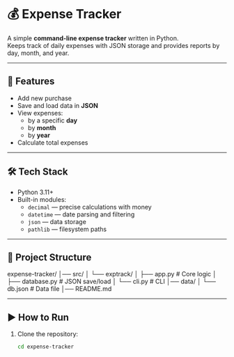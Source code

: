 # 💰 Expense Tracker

A simple **command-line expense tracker** written in Python.  
Keeps track of daily expenses with JSON storage and provides reports by day, month, and year.  

---

## 🚀 Features
- Add new purchase 
- Save and load data in **JSON**  
- View expenses:
  - by a specific **day**
  - by **month**
  - by **year**
- Calculate total expenses  

---

## 🛠️ Tech Stack
- Python 3.11+
- Built-in modules:
  - `decimal` — precise calculations with money
  - `datetime` — date parsing and filtering
  - `json` — data storage
  - `pathlib` — filesystem paths  

---

## 📂 Project Structure
expense-tracker/
│── src/
│ └── exptrack/
│ ├── app.py # Core logic
│ ├── database.py # JSON save/load
│ └── cli.py # CLI
│── data/
│ └── db.json # Data file
│── README.md

---

## ▶️ How to Run
1. Clone the repository:
   ```bash
   cd expense-tracker
